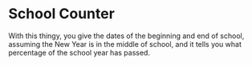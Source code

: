 # School Counter

With this thingy, you give the dates of the beginning and end of school, assuming the New Year is in the middle of school, and it tells you what percentage of the school year has passed.
